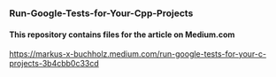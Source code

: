 ### Run-Google-Tests-for-Your-Cpp-Projects

#### This repository contains files for the article on Medium.com

https://markus-x-buchholz.medium.com/run-google-tests-for-your-c-projects-3b4cbb0c33cd
